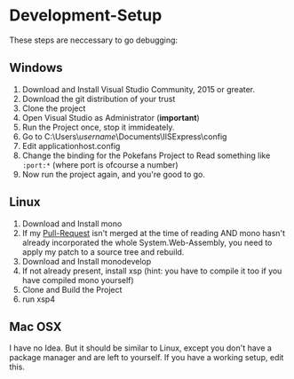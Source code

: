# Development-Setup

These steps are neccessary to go debugging:
## Windows
1. Download and Install Visual Studio Community, 2015 or greater.
2. Download the git distribution of your trust
3. Clone the project
4. Open Visual Studio as Administrator (**important**)
5. Run the Project once, stop it immideately.
6. Go to C:\\Users\\*username*\\Documents\\IISExpress\config
7. Edit applicationhost.config
8. Change the binding for the Pokefans Project to Read something like `:port:*` (where port is ofcourse a number)
9. Now run the project again, and you're good to go.

## Linux
1. Download and Install mono
2. If my [Pull-Request](https://github.com/mono/mono/pull/1812) isn't merged at the time of reading AND mono hasn't already incorporated the whole System.Web-Assembly, you need to apply my patch to a source tree and rebuild.
2. Download and Install monodevelop
3. If not already present, install xsp (hint: you have to compile it too if you have compiled mono yourself)
4. Clone and Build the Project
5. run xsp4

## Mac OSX
I have no Idea. But it should be similar to Linux, except you don't have a package manager and are left to yourself. If you have a working setup, edit this.